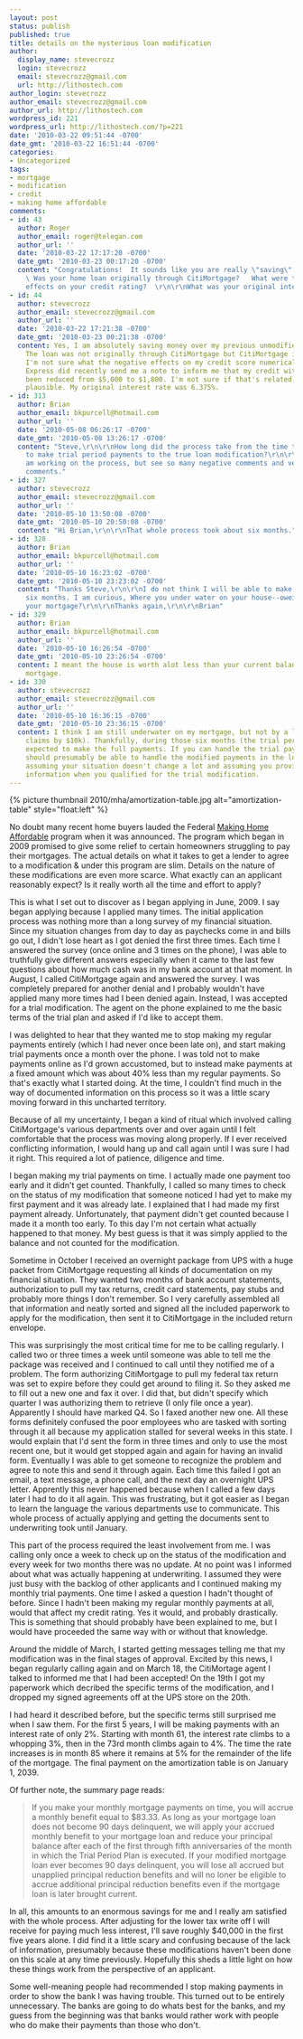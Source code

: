 ```yaml
---
layout: post
status: publish
published: true
title: details on the mysterious loan modification
author:
  display_name: stevecrozz
  login: stevecrozz
  email: stevecrozz@gmail.com
  url: http://lithostech.com
author_login: stevecrozz
author_email: stevecrozz@gmail.com
author_url: http://lithostech.com
wordpress_id: 221
wordpress_url: http://lithostech.com/?p=221
date: '2010-03-22 09:51:44 -0700'
date_gmt: '2010-03-22 16:51:44 -0700'
categories:
- Uncategorized
tags:
- mortgage
- modification
- credit
- making home affordable
comments:
- id: 43
  author: Roger
  author_email: roger@telegan.com
  author_url: ''
  date: '2010-03-22 17:17:20 -0700'
  date_gmt: '2010-03-23 00:17:20 -0700'
  content: "Congratulations!  It sounds like you are really \"saving\" some money.
    \ Was your home loan originally through CitiMortgage?   What were the negative
    effects on your credit rating?  \r\n\r\nWhat was your original interest rate?"
- id: 44
  author: stevecrozz
  author_email: stevecrozz@gmail.com
  author_url: ''
  date: '2010-03-22 17:21:38 -0700'
  date_gmt: '2010-03-23 00:21:38 -0700'
  content: Yes, I am absolutely saving money over my previous unmodified mortgage.
    The loan was not originally through CitiMortgage but CitiMortgage is the servicer.
    I'm not sure what the negative effects on my credit score numerically, but Americn
    Express did recently send me a note to inform me that my credit with them has
    been reduced from $5,000 to $1,800. I'm not sure if that's related, but it seems
    plausible. My original interest rate was 6.375%.
- id: 313
  author: Brian
  author_email: bkpurcell@hotmail.com
  author_url: ''
  date: '2010-05-08 06:26:17 -0700'
  date_gmt: '2010-05-08 13:26:17 -0700'
  content: "Steve,\r\n\r\nHow long did the process take from the time they told you
    to make trial period payments to the true loan modification?\r\n\r\nBrian\r\n\r\nI
    am working on the process, but see so many negative comments and very little positive
    comments."
- id: 327
  author: stevecrozz
  author_email: stevecrozz@gmail.com
  author_url: ''
  date: '2010-05-10 13:50:08 -0700'
  date_gmt: '2010-05-10 20:50:08 -0700'
  content: "Hi Brian,\r\n\r\nThat whole process took about six months."
- id: 328
  author: Brian
  author_email: bkpurcell@hotmail.com
  author_url: ''
  date: '2010-05-10 16:23:02 -0700'
  date_gmt: '2010-05-10 23:23:02 -0700'
  content: "Thanks Steve,\r\n\r\nI do not think I will be able to make it another
    six months. I am curious, Where you under water on your house--oweing more than
    your mortgage?\r\n\r\nThanks again,\r\n\r\nBrian"
- id: 329
  author: Brian
  author_email: bkpurcell@hotmail.com
  author_url: ''
  date: '2010-05-10 16:26:54 -0700'
  date_gmt: '2010-05-10 23:26:54 -0700'
  content: I meant the house is worth alot less than your current balance on your
    mortgage.
- id: 330
  author: stevecrozz
  author_email: stevecrozz@gmail.com
  author_url: ''
  date: '2010-05-10 16:36:15 -0700'
  date_gmt: '2010-05-10 23:36:15 -0700'
  content: I think I am still underwater on my mortgage, but not by a lot (Zillow
    claims by $10k). Thankfully, during those six months (the trial period), I wasn't
    expected to make the full payments. If you can handle the trial payments, you
    should presumably be able to handle the modified payments in the long term also
    assuming your situation doesn't change a lot and assuming you provided accurate
    information when you qualified for the trial modification.
---
```

{% picture thumbnail 2010/mha/amortization-table.jpg alt="amortization-table" style="float:left" %}

No doubt many recent home buyers lauded the Federal [Making Home
Affordable](http://makinghomeaffordable.gov) program when it was
announced. The program which began in 2009 promised to give some relief
to certain homeowners struggling to pay their mortgages. The actual
details on what it takes to get a lender to agree to a modification &
under this program are slim. Details on the nature of these
modifications are even more scarce. What exactly can an applicant
reasonably expect? Is it really worth all the time and effort to apply?

This is what I set out to discover as I began applying in June, 2009. I
say began applying because I applied many times. The initial application
process was nothing more than a long survey of my financial situation.
Since my situation changes from day to day as paychecks come in and
bills go out, I didn't lose heart as I got denied the first three times.
Each time I answered the survey (once online and 3 times on the phone),
I was able to truthfully give different answers especially when it came
to the last few questions about how much cash was in my bank account at
that moment. In August, I called CitiMortgage again and answered the
survey. I was completely prepared for another denial and I probably
wouldn't have applied many more times had I been denied again. Instead,
I was accepted for a trial modification. The agent on the phone
explained to me the basic terms of the trial plan and asked if I'd like
to accept them.

<!--more-->

I was delighted to hear that they wanted me to stop making my regular
payments entirely (which I had never once been late on), and start
making trial payments once a month over the phone. I was told not to
make payments online as I'd grown accustomed, but to instead make
payments at a fixed amount which was about 40% less than my regular
payments. So that's exactly what I started doing. At the time, I
couldn't find much in the way of documented information on this process
so it was a little scary moving forward in this uncharted territory.

Because of all my uncertainty, I began a kind of ritual which involved
calling CitiMortgage's various departments over and over again until I
felt comfortable that the process was moving along properly. If I ever
received conflicting information, I would hang up and call again until I
was sure I had it right. This required a lot of patience, diligence and
time.

I began making my trial payments on time. I actually made one payment
too early and it didn't get counted. Thankfully, I called so many times
to check on the status of my modification that someone noticed I had yet
to make my first payment and it was already late. I explained that I had
made my first payment already. Unfortunately, that payment didn't get
counted because I made it a month too early. To this day I'm not certain
what actually happened to that money. My best guess is that it was
simply applied to the balance and not counted for the modification.

Sometime in October I received an overnight package from UPS with a huge
packet from CitiMortgage requesting all kinds of documentation on my
financial situation. They wanted two months of bank account statements,
authorization to pull my tax returns, credit card statements, pay stubs
and probably more things I don't remember. So I very carefully assembled
all that information and neatly sorted and signed all the included
paperwork to apply for the modification, then sent it to CitiMortgage in
the included return envelope.

This was surprisingly the most critical time for me to be calling
regularly. I called two or three times a week until someone was able to
tell me the package was received and I continued to call until they
notified me of a problem. The form authorizing CitiMortgage to pull my
federal tax return was set to expire before they could get around to
filing it. So they asked me to fill out a new one and fax it over. I did
that, but didn't specify which quarter I was authorizing them to
retrieve (I only file once a year). Apparently I should have marked Q4.
So I faxed another new one. All these forms definitely confused the poor
employees who are tasked with sorting through it all because my
application stalled for several weeks in this state. I would explain
that I'd sent the form in three times and only to use the most recent
one, but it would get stopped again and again for having an invalid
form. Eventually I was able to get someone to recognize the problem and
agree to note this and send it through again. Each time this failed I
got an email, a text message, a phone call, and the next day an
overnight UPS letter. Apprently this never happened because when I
called a few days later I had to do it all again. This was frustrating,
but it got easier as I began to learn the language the various
departments use to communicate. This whole process of actually applying
and getting the documents sent to underwriting took until January.

This part of the process required the least involvement from me. I was
calling only once a week to check up on the status of the modification
and every week for two months there was no update. At no point was I
informed about what was actually happening at underwriting. I assumed
they were just busy with the backlog of other applicants and I continued
making my monthly trial payments. One time I asked a question I hadn't
thought of before. Since I hadn't been making my regular monthly
payments at all, would that affect my credit rating. Yes it would, and
probably drastically. This is something that should probably have been
explained to me, but I would have proceeded the same way with or without
that knowledge.

Around the middle of March, I started getting messages telling me that
my modification was in the final stages of approval. Excited by this
news, I began regularly calling again and on March 18, the CitiMortage
agent I talked to informed me that I had been accepted! On the 19th I
got my paperwork which decribed the specific terms of the modification,
and I dropped my signed agreements off at the UPS store on the 20th.

I had heard it described before, but the specific terms still surprised
me when I saw them. For the first 5 years, I will be making payments
with an interest rate of only 2%. Starting with month 61, the interest
rate climbs to a whopping 3%, then in the 73rd month climbs again to 4%.
The time the rate increases is in month 85 where it remains at 5% for
the remainder of the life of the mortgage. The final payment on the
amortization table is on January 1, 2039.

Of further note, the summary page reads:

> If you make your monthly mortgage payments on time, you will accrue a
> monthly benefit equal to $83.33. As long as your mortgage loan does
> not become 90 days delinquent, we will apply your accrued monthly
> benefit to your mortgage loan and reduce your principal balance after
> each of the first through fifth anniversaries of the month in which
> the Trial Period Plan is executed. If your modified mortgage loan ever
> becomes 90 days delinquent, you will lose all accrued but unapplied
> principal reduction benefits and will no loner be eligible to accrue
> additional principal reduction benefits even if the mortgage loan is
> later brought current.

In all, this amounts to an enormous savings for me and I really am
satisfied with the whole process. After adjusting for the lower
tax write off I will receive for paying much less interest,
I'll save roughly $40,000 in the first five years alone. I did find it a
little scary and confusing because of the lack of information,
presumably because these modifications haven't been done on this scale
at any time previously. Hopefully this sheds a little light on how these
things work from the perspective of an applicant.

Some well-meaning people had recommended I stop making payments in order
to show the bank I was having trouble. This turned out to be entirely
unnecessary. The banks are going to do whats best for the banks, and my
guess from the beginning was that banks would rather work with people
who do make their payments than those who don't.
